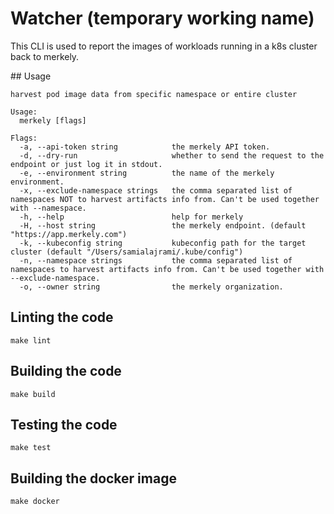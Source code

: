 # Watcher (temporary working name)

This CLI is used to report the images of workloads running in a k8s cluster back to merkely.


## Usage 

```
harvest pod image data from specific namespace or entire cluster

Usage:
  merkely [flags]

Flags:
  -a, --api-token string            the merkely API token.
  -d, --dry-run                     whether to send the request to the endpoint or just log it in stdout.
  -e, --environment string          the name of the merkely environment.
  -x, --exclude-namespace strings   the comma separated list of namespaces NOT to harvest artifacts info from. Can't be used together with --namespace.
  -h, --help                        help for merkely
  -H, --host string                 the merkely endpoint. (default "https://app.merkely.com")
  -k, --kubeconfig string           kubeconfig path for the target cluster (default "/Users/samialajrami/.kube/config")
  -n, --namespace strings           the comma separated list of namespaces to harvest artifacts info from. Can't be used together with --exclude-namespace.
  -o, --owner string                the merkely organization.
```

## Linting the code

`make lint`


## Building the code

`make build`

## Testing the code

`make test`

## Building the docker image

`make docker`